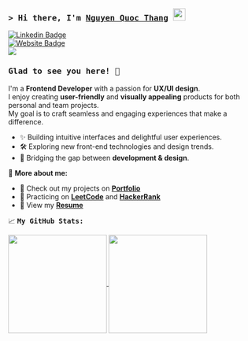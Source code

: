 ### <samp>&gt; Hi there, I'm <a href="https://www.quocthang.tech/" target="_blank">Nguyen Quoc Thang</a> <img src="https://media.giphy.com/media/hvRJCLFzcasrR4ia7z/giphy.gif" width="25"> </samp>  

[![Linkedin Badge](https://img.shields.io/badge/-LinkedIn-0e76a8?style=flat-square&logo=Linkedin&logoColor=white)](https://www.linkedin.com/in/nguyenquocthang/)  
[![Website Badge](https://img.shields.io/badge/Website-3b5998?style=flat-square&logo=google-chrome&logoColor=white)](https://www.quocthang.tech/)  
![](https://komarev.com/ghpvc/?username=nguynqthawq&label=Profile%20views&color=0e75b6&style=flat)  

### <samp>Glad to see you here! 🚀</samp>  

I'm a **Frontend Developer** with a passion for **UX/UI design**.  
I enjoy creating **user-friendly** and **visually appealing** products for both personal and team projects.  
My goal is to craft seamless and engaging experiences that make a difference.  

- ✨ Building intuitive interfaces and delightful user experiences.  
- 🛠 Exploring new front-end technologies and design trends.  
- 🎨 Bridging the gap between **development & design**.  

📌 **More about me:**  
- 🚀 Check out my projects on **[Portfolio](https://www.quocthang.tech/)**  
- 🎯 Practicing on **[LeetCode](https://leetcode.com/u/nguyqthanq/)** and **[HackerRank](https://www.hackerrank.com/profile/h22521337)**  
- 📄 View my **[Resume](https://drive.google.com/file/d/1uDlGJWDmgicRpDCXyV47lG7CuIleXA8S/view?usp=drive_link)**  

📈 **<samp>My GitHub Stats:**

<a href="https://github.com/nquynqthanq/github-readme-stats">
  <img height=200 align="center" src="https://github-readme-stats.vercel.app/api?username=nquynqthanq" />
</a>
<a href="https://github.com/nquynqthanq/convoychat">
  <img height=200 align="center" src="https://github-readme-stats.vercel.app/api/top-langs?username=nquynqthanq&layout=compact&langs_count=8&card_width=320" />
</a>

<!--START_SECTION:SHOW_OS-->
<!--END_SECTION:SHOW_OS-->
